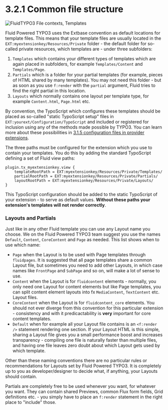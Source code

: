 3.2.1 Common file structure
===========================

![FluidTYPO3 File contexts, Templates](../Images/FileContext/Templates.svgz)

Fluid Powered TYPO3 uses the Extbase convention as default locations for template files. This means that your template files are usually located in the `EXT:myextensionkey/Resources/Private` folder - the default folder for so-called private resources, which templates are - under three subfolders:

1. `Templates` which contains your different types of templates which are again placed in subfolders, for example `Templates/Content` and `Templates/Page`.
2. `Partials` which is a folder for your partial templates (for example, pieces of HTML shared by many templates). You may not need this folder - but as soon as you use `f:render` with the `partial` argument, Fluid tries to find the right partial in this location.
3. `Layouts` which normally contains one layout per template type, for example `Content.html`, `Page.html` etc.

By convention, the TypoScript which configures these templates should be placed as so-called "static TypoScript setup" files in `EXT:yourext/Configuration/TypoScript` and included or registered for inclusion using any of the methods made possible by TYPO3. You can learn more about these possibilities in [3.1.5 configuration files in provider extensions](../3.1/3.1.5.ConfigurationFiles.md).

The three paths must be configured for the extension which you use to contain your templates. You do this by adding the standard TypoScript defining a set of Fluid view paths:

```plain
plugin.tx_myextensionkey.view {
	templateRootPath = EXT:myextensionkey/Resources/Private/Templates/
	partialRootPath = EXT:myextensionkey/Resources/Private/Partials/
	layoutRootPath = EXT:myextensionkey/Resources/Private/Layouts/
}
```

This TypoScript configuration should be added to the static TypoScript of your extension - to serve as default values. **Without these paths your extension's templates will not render correctly**.

### Layouts and Partials

Just like in any other Fluid template you can use any Layout name you choose. We on the Fluid Powered TYPO3 team suggest you use the names `Default`, `Content`, `CoreContent` and `Page` as needed. This list shows when to use which name:

* `Page` when the Layout is to be used with Page templates through `fluidpages`. It is suggested that all page templates share a common Layout file, but sometimes you need to add other Layouts, in which case names like `FrontPage` and `SubPage` and so on, will make a lot of sense to use.
* `Content` when the Layout is for `fluidcontent` elements - normally, you only need one Layout for content elements but like Page templates, you can split content element layouts into fx `MediaContent`, `TextContent` etc. Layout files.
* `CoreContent` when the Layout is for `fluidcontent_core` elements. You should not ever diverge from this convention for this particular extension - consistency and with it predicactability is **very** important for core content templates.
* `Default` when for example all your Layout file contains is an `<f:render />` statement rendering one section. If your Layout HTML is this simple, sharing a Layout file gives you a small performance boost and increases transparency - compiling one file is naturally faster than multiple files, and having one file leaves zero doubt about which Layout gets used by which template.

Other than these naming conventions there are no particular rules or recommendations for Layouts set by Fluid Powered TYPO3. It is completely up to you as developer/designer to decide what, if anything, your Layouts should contain.

Partials are completely free to be used whenever you want, for whatever you want. They can contain shared Previews, common Flux form fields, Grid definitions etc. - you simply have to place an `f:render` statement in the right place to "include" those.
